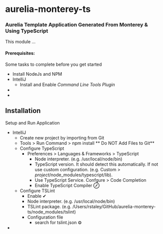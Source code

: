 aurelia-monterey-ts
==========
### Aurelia Template Application Generated From Monterey & Using TypeScript

This module ...


#### Prerequisites:

Some tasks to complete before you get started

  * Install NodeJs and NPM
  * IntelliJ
    * Install and Enable *Command Line Tools Plugin*
  * 
  * 


Installation
------------

Setup and Run Application

  * IntelliJ
    * Create new project by importing from Git
    * Tools > Run Command > npm install ** Do NOT Add Files to Git**
    * Configure TypeScript
      * Preferences > Languages & Frameworks > TypeScript
        * Node interpreter. (e.g. /usr/local/node/bin)
        * TypeScript version.  It should detect this automatically.  If not use custom configuration. (e.g. Custom > *project*/node_modules/typescript/lib).
        * Use TypeScript Service. Confgure > Code Completion
        * Enable TypeScript Compiler  **&#8856;**
    * Configure TSLint
        * Enable &#10004; 
        * Node interpreter. (e.g. /usr/local/node/bin)
        * TSLint package. (e.g. /Users/rstaley/GitHub/aurelia-monterey-ts/node_modules/tslint)
        * Configuration file
          * search for tslint.json **&#8857;**
  *
